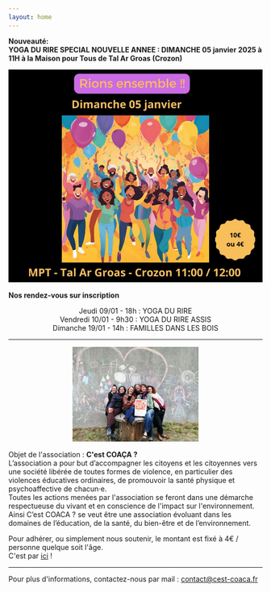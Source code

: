 ```yaml
---
layout: home
---
```

**Nouveauté:**<br>
**YOGA DU RIRE SPECIAL NOUVELLE ANNEE : DIMANCHE 05 janvier 2025 à 11H à la Maison pour Tous de Tal Ar Groas (Crozon)**<br>

<center><img class="fit-picture" src="./assets/img/ydr-05-janvier.jpg"
     alt="Yoga du rire de la nouvelle année"></center>

**Nos rendez-vous sur inscription**<br>
<center>Jeudi 09/01 - 18h : YOGA DU RIRE<br>
Vendredi 10/01 - 9h30 : YOGA DU RIRE ASSIS<br>
Dimanche 19/01 - 14h : FAMILLES DANS LES BOIS<br></center>


*******
<center><img class="fit-picture" src="./assets/img/page-accueil-site.jpg"
     alt="Photo de l'équipe"></center>
     
Objet de l'association : **C'est COAÇA ?**<br>
L’association a pour but d’accompagner les citoyens et les citoyennes vers une société libérée de toutes formes de violence, en particulier des violences éducatives ordinaires, de promouvoir la santé physique et psychoaffective de chacun·e.<br>
Toutes les actions menées par l'association se feront dans une démarche respectueuse du vivant et en conscience de l'impact sur l'environnement.<br>
Ainsi C’est COACA ? se veut être une association évoluant dans les domaines de l’éducation, de la santé, du bien-être et de l’environnement.<br>

Pour adhérer, ou simplement nous soutenir, le montant est fixé à 4€ / personne quelque soit l'âge. <br>
C'est par [ici](https://www.helloasso.com/associations/c-est-coaca-c-est-de-la-culture-d-ocytocine-pour-accorder-le-coeur-et-les-actes/adhesions/adhesion-2023-2024/widget-bouton) !

*******
<!--Le mouvement, les sensations corporelles, l’écoute et le dialogue sont la base de notre travail sur les relations, à soi, aux autres et au monde.<br>
Nous proposons également des programmes personnalisés, mêlants nos différentes compétences, sur devis.
-->
Pour plus d'informations, contactez-nous par mail : <a href="mailto:contact@cest-coaca.fr">contact@cest-coaca.fr</a>


<!--
<center><img class="fit-picture" src="./assets/img/affiche-yoga-du-rire.jpg"
     alt="Affiche Yoga du Rire"></center>
-->
